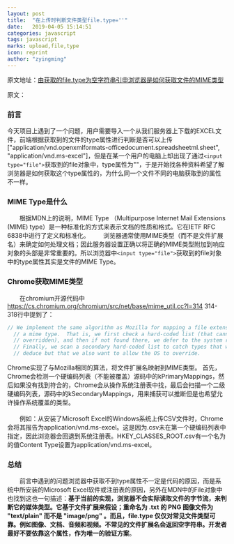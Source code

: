 ```yaml
---
layout: post
title:  "在上传时判断文件类型file.type=''"
date:   2019-04-05 15:14:51
categories: javascript
tags: javascript
marks: upload,file,type
icon: reprint
author: "zyingming"
---
```

原文地址：[由获取的file.type为空字符串引申浏览器是如何获取文件的MIME类型](https://segmentfault.com/a/1190000017281291)

原文：
### 前言
今天项目上遇到了一个问题，用户需要导入一个从我们服务器上下载的EXCEL文件，前端根据获取到的文件的type属性进行判断是否可以上传["application/vnd.openxmlformats-officedocument.spreadsheetml.sheet", "application/vnd.ms-excel"]，但是在某一个用户的电脑上却出现了通过`<input type="file">`获取到的file对象中，type属性为""，于是开始找各种资料希望了解浏览器是如何获取这个type属性的，为什么同一个文件不同的电脑获取到的属性不一样。

### MIME Type是什么
  根据MDN上的说明，MIME Type （Multipurpose Internet Mail Extensions (MIME) type）是一种标准化的方式来表示文档的性质和格式。它在IETF RFC 6838中进行了定义和标准化。 
  浏览器通常使用MIME类型（而不是文件扩展名）来确定如何处理文档；因此服务器设置正确以将正确的MIME类型附加到响应对象的头部是非常重要的。所以浏览器中`<input type="file">`获取到的file对象中的type属性其实是文件的MIME Type。

### Chrome获取MIME类型
  在chromium开源代码中 https://cs.chromium.org/chromium/src/net/base/mime_util.cc?l=314 314-318行中提到了：

```javascript
// We implement the same algorithm as Mozilla for mapping a file extension to
  // a mime type.  That is, we first check a hard-coded list (that cannot be
  // overridden), and then if not found there, we defer to the system registry.
  // Finally, we scan a secondary hard-coded list to catch types that we can
  // deduce but that we also want to allow the OS to override.
```
Chrome实现了与Mozilla相同的算法，将文件扩展名映射到MIME类型。
首先，Chrome会检测一个硬编码列表（不能被覆盖）源码中的kPrimaryMappings，然后如果没有找到符合的，Chrome会从操作系统注册表中找，最后会扫描一个二级硬编码列表，源码中的kSecondaryMappings，用来捕获可以推断但是也希望允许操作系统覆盖的类型。 <br />   
  例如：从安装了Microsoft Excel的Windows系统上传CSV文件时，Chrome会将其报告为application/vnd.ms-excel。这是因为.csv未在第一个硬编码列表中指定，因此浏览器会回退到系统注册表。HKEY_CLASSES_ROOT\.csv有一个名为的值Content Type设置为application/vnd.ms-excel。

### 总结
  前言中遇到的问题浏览器中获取不到type属性不一定是代码的原因，而是系统中所安装的Microsoft Excel软件或注册表的原因，另外在MDN中的File对象中也找到这也一句描述：**基于当前的实现，浏览器不会实际读取文件的字节流，来判断它的媒体类型。它基于文件扩展来假设；重命名为 .txt 的 PNG 图像文件为 "text/plain" 而不是 "image/png" 。而且，file.type 仅仅对常见文件类型可靠。例如图像、文档、音频和视频。不常见的文件扩展名会返回空字符串。开发者最好不要依靠这个属性，作为唯一的验证方案**。
